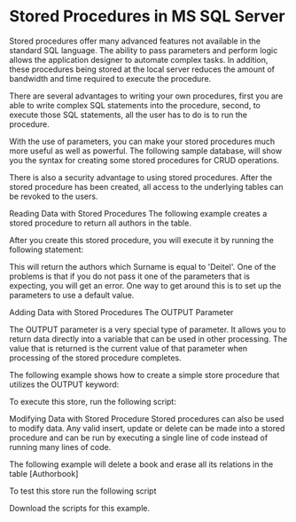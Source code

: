 # Stored Procedures in MS SQL Server

Stored procedures offer many advanced features not available in the standard SQL language. The ability to pass parameters and perform logic allows the application designer to automate complex tasks. In addition, these procedures being stored at the local server reduces the amount of bandwidth and time required to execute the procedure.

There are several advantages to writing your own procedures, first you are able to write complex SQL statements into the procedure, second, to execute those SQL statements, all the user has to do is to run the procedure.

With the use of parameters, you can make your stored procedures much more useful as well as powerful. The following sample database, will show you the syntax for creating some stored procedures for CRUD operations.


There is also a security advantage to using stored procedures. After the stored procedure has been created, all access to the underlying tables can be revoked to the users.

Reading Data with Stored Procedures
The following example creates a stored procedure to return all authors in the table.


After you create this stored procedure, you will execute it by running the following statement:


This will return the authors which Surname is equal to 'Deitel'. One of the problems is that if you do not pass it one of the parameters that is expecting, you will get an error. One way to get around this is to set up the parameters to use a default value.

Adding Data with Stored Procedures
The OUTPUT Parameter

The OUTPUT parameter is a very special type of parameter. It allows you to return data directly into a variable that can be used in other processing. The value that is returned is the current value of that parameter when processing of the stored procedure completes.

The following example shows how to create a simple store procedure that utilizes the OUTPUT keyword:


To execute this store, run the following script:


Modifying Data with Stored Procedure
Stored procedures can also be used to modify data. Any valid insert, update or delete can be made into a stored procedure and can be run by executing a single line of code instead of running many lines of code.

The following example will delete a book and erase all its relations in the table [Authorbook]


To test this store run the following script


Download the scripts for this example.
